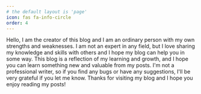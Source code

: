 ```yaml
---
# the default layout is 'page'
icon: fas fa-info-circle
order: 4
---
```


Hello, I am the creator of this blog and I am an ordinary person with my own strengths and weaknesses. I am not an expert in any field, but I love sharing my knowledge and skills with others and I hope my blog can help you in some way. This blog is a reflection of my learning and growth, and I hope you can learn something new and valuable from my posts. I'm not a professional writer, so if you find any bugs or have any suggestions, I'll be very grateful if you let me know. Thanks for visiting my blog and I hope you enjoy reading my posts!